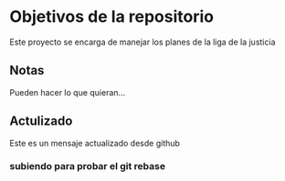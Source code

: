 # Objetivos de la repositorio

Este proyecto se encarga de manejar los planes de la liga de la justicia

## Notas

Pueden hacer lo que quieran...

## Actulizado

Este es un mensaje actualizado desde github

### subiendo para probar el git rebase
